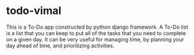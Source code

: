 # todo-vimal
This is a To-Do app constructed by python django framework. A To-Do list is a list that you can keep to put all of the tasks that you need to complete on a given day. It can be very useful for managing time, by planning your day ahead of time, and prioritizing activities.
